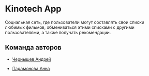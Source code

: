 # Kinotech App

Социальная сеть, где пользователи могут составлять свои списки любимых фильмов, обмениваться этими списками с другими пользователями, а также получать рекомендации.

## Команда авторов

- [Чернышев Андрей](https://github.com/rei98able)


- [Парамонова Анна](https://github.com/ananasann)

